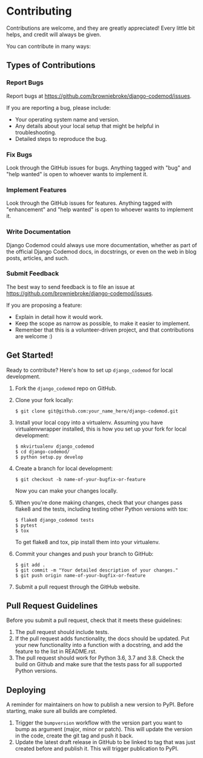 # Contributing

Contributions are welcome, and they are greatly appreciated! Every little bit helps, and credit will always be given.

You can contribute in many ways:

## Types of Contributions

### Report Bugs

Report bugs at <https://github.com/browniebroke/django-codemod/issues>.

If you are reporting a bug, please include:

- Your operating system name and version.
- Any details about your local setup that might be helpful in troubleshooting.
- Detailed steps to reproduce the bug.

### Fix Bugs

Look through the GitHub issues for bugs. Anything tagged with "bug"
and "help wanted" is open to whoever wants to implement it.

### Implement Features

Look through the GitHub issues for features. Anything tagged with
"enhancement" and "help wanted" is open to whoever wants to
implement it.

### Write Documentation

Django Codemod could always use more documentation, whether as part of the official Django Codemod docs, in docstrings, or even on the web in blog posts, articles, and such.

### Submit Feedback

The best way to send feedback is to file an issue at
<https://github.com/browniebroke/django-codemod/issues>.

If you are proposing a feature:

- Explain in detail how it would work.
- Keep the scope as narrow as possible, to make it easier to implement.
- Remember that this is a volunteer-driven project, and that contributions are welcome :)

## Get Started!

Ready to contribute? Here's how to set up `django_codemod`
for local development.

1.  Fork the `django_codemod` repo on GitHub.

2.  Clone your fork locally:

    ```shell
    $ git clone git@github.com:your_name_here/django-codemod.git
    ```

3.  Install your local copy into a virtualenv. Assuming you have virtualenvwrapper installed, this is how you set up your fork for local development:

    ```shell
    $ mkvirtualenv django_codemod
    $ cd django-codemod/
    $ python setup.py develop
    ```

4.  Create a branch for local development:

    ```shell
    $ git checkout -b name-of-your-bugfix-or-feature
    ```

    Now you can make your changes locally.

5.  When you're done making changes, check that your changes pass flake8 and the tests, including testing other Python versions with
    tox:

    ```shell
    $ flake8 django_codemod tests
    $ pytest
    $ tox
    ```

    To get flake8 and tox, pip install them into your virtualenv.

6.  Commit your changes and push your branch to GitHub:

    ```shell
    $ git add .
    $ git commit -m "Your detailed description of your changes."
    $ git push origin name-of-your-bugfix-or-feature
    ```

7.  Submit a pull request through the GitHub website.

## Pull Request Guidelines

Before you submit a pull request, check that it meets these guidelines:

1.  The pull request should include tests.
2.  If the pull request adds functionality, the docs should be updated. Put your new functionality into a function with a docstring, and add the feature to the list in README.rst.
3.  The pull request should work for Python 3.6, 3.7 and 3.8. Check the build on Github and make sure that the tests pass for all supported Python versions.

## Deploying

A reminder for maintainers on how to publish a new version to PyPI. Before starting, make sure all builds are completed.

1. Trigger the `bumpversion` workflow with the version part you want to bump as argument (major, minor or patch). This will update the version in the code, create the git tag and push it back.
2. Update the latest draft release in GitHub to be linked to tag that was just created before and publish it. This will trigger publication to PyPI.
